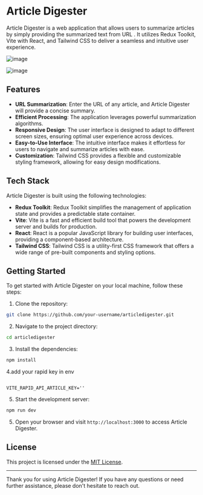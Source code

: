 # Article Digester

Article Digester is a web application that allows users to summarize articles by simply providing the summarized text from URL . It utilizes Redux Toolkit, Vite with React, and Tailwind CSS to deliver a seamless and intuitive user experience.

![image](https://github.com/aarsh21/Aritcle-Digester/assets/131544056/1dbada50-5fb4-427a-a594-449321ea56a5)

![image](https://github.com/aarsh21/Aritcle-Digester/assets/131544056/a17c8de4-0077-4816-bf87-745e38c61378)


## Features

- **URL Summarization**: Enter the URL of any article, and Article Digester will provide a concise summary.
- **Efficient Processing**: The application leverages powerful summarization algorithms.
- **Responsive Design**: The user interface is designed to adapt to different screen sizes, ensuring optimal user experience across devices.
- **Easy-to-Use Interface**: The intuitive interface makes it effortless for users to navigate and summarize articles with ease.
- **Customization**: Tailwind CSS provides a flexible and customizable styling framework, allowing for easy design modifications.

## Tech Stack

Article Digester is built using the following technologies:

- **Redux Toolkit**: Redux Toolkit simplifies the management of application state and provides a predictable state container.
- **Vite**: Vite is a fast and efficient build tool that powers the development server and builds for production.
- **React**: React is a popular JavaScript library for building user interfaces, providing a component-based architecture.
- **Tailwind CSS**: Tailwind CSS is a utility-first CSS framework that offers a wide range of pre-built components and styling options.

## Getting Started

To get started with Article Digester on your local machine, follow these steps:

1. Clone the repository:

```bash
git clone https://github.com/your-username/articledigester.git
```

2. Navigate to the project directory:

```bash
cd articledigester
```

3. Install the dependencies:

```bash
npm install
```
4.add your rapid key in env

```

VITE_RAPID_API_ARTICLE_KEY=''
```
5. Start the development server:


```bash
npm run dev
```

5. Open your browser and visit `http://localhost:3000` to access Article Digester.


## License

This project is licensed under the [MIT License](LICENSE).

---

Thank you for using Article Digester! If you have any questions or need further assistance, please don't hesitate to reach out.

